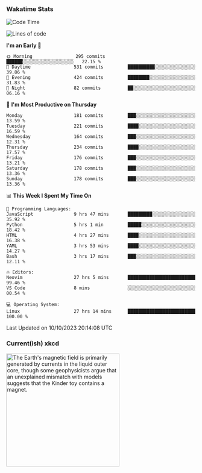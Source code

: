 ### Wakatime Stats
<!--START_SECTION:waka-->
![Code Time](http://img.shields.io/badge/Code%20Time-2%2C008%20hrs%2028%20mins-blue)

![Lines of code](https://img.shields.io/badge/From%20Hello%20World%20I%27ve%20Written-799.3%20thousand%20lines%20of%20code-blue)

**I'm an Early 🐤** 

```text
🌞 Morning                295 commits         ██████░░░░░░░░░░░░░░░░░░░   22.15 % 
🌆 Daytime                531 commits         ██████████░░░░░░░░░░░░░░░   39.86 % 
🌃 Evening                424 commits         ████████░░░░░░░░░░░░░░░░░   31.83 % 
🌙 Night                  82 commits          ██░░░░░░░░░░░░░░░░░░░░░░░   06.16 % 
```
📅 **I'm Most Productive on Thursday** 

```text
Monday                   181 commits         ███░░░░░░░░░░░░░░░░░░░░░░   13.59 % 
Tuesday                  221 commits         ████░░░░░░░░░░░░░░░░░░░░░   16.59 % 
Wednesday                164 commits         ███░░░░░░░░░░░░░░░░░░░░░░   12.31 % 
Thursday                 234 commits         ████░░░░░░░░░░░░░░░░░░░░░   17.57 % 
Friday                   176 commits         ███░░░░░░░░░░░░░░░░░░░░░░   13.21 % 
Saturday                 178 commits         ███░░░░░░░░░░░░░░░░░░░░░░   13.36 % 
Sunday                   178 commits         ███░░░░░░░░░░░░░░░░░░░░░░   13.36 % 
```


📊 **This Week I Spent My Time On** 

```text
💬 Programming Languages: 
JavaScript               9 hrs 47 mins       █████████░░░░░░░░░░░░░░░░   35.92 % 
Python                   5 hrs 1 min         █████░░░░░░░░░░░░░░░░░░░░   18.42 % 
HTML                     4 hrs 27 mins       ████░░░░░░░░░░░░░░░░░░░░░   16.38 % 
YAML                     3 hrs 53 mins       ████░░░░░░░░░░░░░░░░░░░░░   14.27 % 
Bash                     3 hrs 17 mins       ███░░░░░░░░░░░░░░░░░░░░░░   12.11 % 

🔥 Editors: 
Neovim                   27 hrs 5 mins       █████████████████████████   99.46 % 
VS Code                  8 mins              ░░░░░░░░░░░░░░░░░░░░░░░░░   00.54 % 

💻 Operating System: 
Linux                    27 hrs 14 mins      █████████████████████████   100.00 % 
```


 Last Updated on 10/10/2023 20:14:08 UTC
<!--END_SECTION:waka-->

### Current(ish) xkcd
<a id="xkcd-a" title="The Earth's magnetic field is primarily generated by currents in the liquid outer core, though some geophysicists argue that an unexplained mismatch with models suggests that the Kinder toy contains a magnet." href="https://www.xkcd.com" target="_blank">
        <img align="center" id="xkcd-img" src="https://imgs.xkcd.com/comics/earth_layers.png" alt="The Earth's magnetic field is primarily generated by currents in the liquid outer core, though some geophysicists argue that an unexplained mismatch with models suggests that the Kinder toy contains a magnet." height=300 />
</a>

